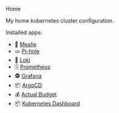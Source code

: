  Home

My home kubernetes cluster configuration.

Installed apps:

* 🍛 [Mealie](mealie/README.md)
* 🫓 [Pi-hole](pi-hole/README.md)
* 📄 [Loki](monitoring/loki/README.md)
* 🗄️ [Prometheus](monitoring/prometheus/)
* 🕵️ [Grafana](monitoring/grafana/README.md)
* 📦 [ArgoCD](argocd/README.md)
* 💰 [Actual Budget](actualbudget/README.md)
* 📦 [Kubernetes Dashboard](kubernetes-dashboard/README.md)
